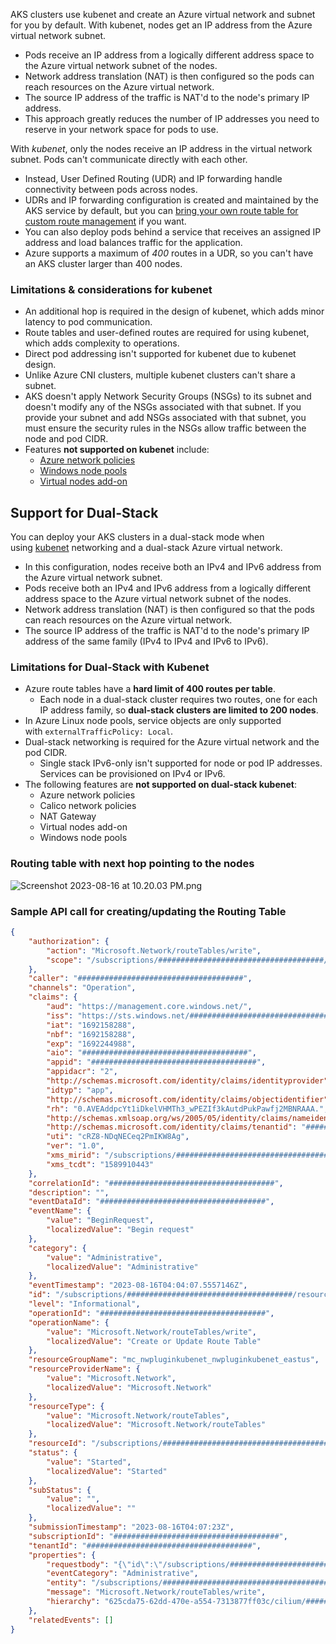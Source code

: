 AKS clusters use kubenet and create an Azure virtual network and subnet for you by default. With kubenet, nodes get an IP address from the Azure virtual network subnet. 

- Pods receive an IP address from a logically different address space to the Azure virtual network subnet of the nodes.
- Network address translation (NAT) is then configured so the pods can reach resources on the Azure virtual network.
- The source IP address of the traffic is NAT'd to the node's primary IP address.
- This approach greatly reduces the number of IP addresses you need to reserve in your network space for pods to use.

With *kubenet*, only the nodes receive an IP address in the virtual network subnet. Pods can't communicate directly with each other. 

- Instead, User Defined Routing (UDR) and IP forwarding handle connectivity between pods across nodes.
- UDRs and IP forwarding configuration is created and maintained by the AKS service by default, but you can [bring your own route table for custom route management](https://learn.microsoft.com/en-us/azure/aks/configure-kubenet#bring-your-own-subnet-and-route-table-with-kubenet) if you want.
- You can also deploy pods behind a service that receives an assigned IP address and load balances traffic for the application.
- Azure supports a maximum of *400* routes in a UDR, so you can't have an AKS cluster larger than 400 nodes.

### **Limitations & considerations for kubenet**

- An additional hop is required in the design of kubenet, which adds minor latency to pod communication.
- Route tables and user-defined routes are required for using kubenet, which adds complexity to operations.
- Direct pod addressing isn't supported for kubenet due to kubenet design.
- Unlike Azure CNI clusters, multiple kubenet clusters can't share a subnet.
- AKS doesn't apply Network Security Groups (NSGs) to its subnet and doesn't modify any of the NSGs associated with that subnet. If you provide your subnet and add NSGs associated with that subnet, you must ensure the security rules in the NSGs allow traffic between the node and pod CIDR.
- Features **not supported on kubenet** include:
    - [Azure network policies](https://learn.microsoft.com/en-us/azure/aks/use-network-policies#create-an-aks-cluster-and-enable-network-policy)
    - [Windows node pools](https://learn.microsoft.com/en-us/azure/aks/windows-faq)
    - [Virtual nodes add-on](https://learn.microsoft.com/en-us/azure/aks/virtual-nodes#network-requirements)

## Support for Dual-Stack

You can deploy your AKS clusters in a dual-stack mode when using [kubenet](https://learn.microsoft.com/en-us/azure/aks/configure-kubenet) networking and a dual-stack Azure virtual network. 

- In this configuration, nodes receive both an IPv4 and IPv6 address from the Azure virtual network subnet.
- Pods receive both an IPv4 and IPv6 address from a logically different address space to the Azure virtual network subnet of the nodes.
- Network address translation (NAT) is then configured so that the pods can reach resources on the Azure virtual network.
- The source IP address of the traffic is NAT'd to the node's primary IP address of the same family (IPv4 to IPv4 and IPv6 to IPv6).

### **Limitations for Dual-Stack with Kubenet**

- Azure route tables have a **hard limit of 400 routes per table**.
    - Each node in a dual-stack cluster requires two routes, one for each IP address family, so **dual-stack clusters are limited to 200 nodes**.
- In Azure Linux node pools, service objects are only supported with `externalTrafficPolicy: Local`.
- Dual-stack networking is required for the Azure virtual network and the pod CIDR.
    - Single stack IPv6-only isn't supported for node or pod IP addresses. Services can be provisioned on IPv4 or IPv6.
- The following features are **not supported on dual-stack kubenet**:
    - Azure network policies
    - Calico network policies
    - NAT Gateway
    - Virtual nodes add-on
    - Windows node pools

### Routing table with next hop pointing to the nodes

![Screenshot 2023-08-16 at 10.20.03 PM.png](https://s3-us-west-2.amazonaws.com/secure.notion-static.com/1c7f0646-9ea4-4871-b064-e50898b50409/Screenshot_2023-08-16_at_10.20.03_PM.png)

### Sample API call for creating/updating the Routing Table

```json
{
    "authorization": {
        "action": "Microsoft.Network/routeTables/write",
        "scope": "/subscriptions/#####################################/resourceGroups/mc_nwpluginkubenet_nwpluginkubenet_eastus/providers/Microsoft.Network/routeTables/aks-agentpool-48350840-routetable"
    },
    "caller": "#####################################",
    "channels": "Operation",
    "claims": {
        "aud": "https://management.core.windows.net/",
        "iss": "https://sts.windows.net/#####################################/",
        "iat": "1692158288",
        "nbf": "1692158288",
        "exp": "1692244988",
        "aio": "#####################################",
        "appid": "#####################################",
        "appidacr": "2",
        "http://schemas.microsoft.com/identity/claims/identityprovider": "https://sts.windows.net/#####################################/",
        "idtyp": "app",
        "http://schemas.microsoft.com/identity/claims/objectidentifier": "#####################################",
        "rh": "0.AVEAddpcYt1iDkelVHMTh3_wPEZIf3kAutdPukPawfj2MBNRAAA.",
        "http://schemas.xmlsoap.org/ws/2005/05/identity/claims/nameidentifier": "#####################################",
        "http://schemas.microsoft.com/identity/claims/tenantid": "#####################################",
        "uti": "cRZ8-NDqNECeq2PmIKW8Ag",
        "ver": "1.0",
        "xms_mirid": "/subscriptions/#####################################/resourcegroups/nwpluginkubenet/providers/Microsoft.ContainerService/managedClusters/nwpluginkubenet",
        "xms_tcdt": "1589910443"
    },
    "correlationId": "#####################################",
    "description": "",
    "eventDataId": "#####################################",
    "eventName": {
        "value": "BeginRequest",
        "localizedValue": "Begin request"
    },
    "category": {
        "value": "Administrative",
        "localizedValue": "Administrative"
    },
    "eventTimestamp": "2023-08-16T04:04:07.5557146Z",
    "id": "/subscriptions/#####################################/resourceGroups/mc_nwpluginkubenet_nwpluginkubenet_eastus/providers/Microsoft.Network/routeTables/aks-agentpool-48350840-routetable/events/#####################################/ticks/#####################################",
    "level": "Informational",
    "operationId": "#####################################",
    "operationName": {
        "value": "Microsoft.Network/routeTables/write",
        "localizedValue": "Create or Update Route Table"
    },
    "resourceGroupName": "mc_nwpluginkubenet_nwpluginkubenet_eastus",
    "resourceProviderName": {
        "value": "Microsoft.Network",
        "localizedValue": "Microsoft.Network"
    },
    "resourceType": {
        "value": "Microsoft.Network/routeTables",
        "localizedValue": "Microsoft.Network/routeTables"
    },
    "resourceId": "/subscriptions/#####################################/resourceGroups/mc_nwpluginkubenet_nwpluginkubenet_eastus/providers/Microsoft.Network/routeTables/aks-agentpool-48350840-routetable",
    "status": {
        "value": "Started",
        "localizedValue": "Started"
    },
    "subStatus": {
        "value": "",
        "localizedValue": ""
    },
    "submissionTimestamp": "2023-08-16T04:07:23Z",
    "subscriptionId": "#####################################",
    "tenantId": "#####################################",
    "properties": {
        "requestbody": "{\"id\":\"/subscriptions/#####################################/resourceGroups/MC_nwpluginkubenet_nwpluginkubenet_eastus/providers/Microsoft.Network/routeTables/aks-agentpool-48350840-routetable\",\"location\":\"eastus\",\"properties\":{\"disableBgpRoutePropagation\":false,\"routes\":[{\"name\":\"aks-nodepool1-12355964-vmss000001____102441024\",\"properties\":{\"addressPrefix\":\"10.244.1.0/24\",\"nextHopIpAddress\":\"192.168.1.5\",\"nextHopType\":\"VirtualAppliance\"}},{\"name\":\"aks-nodepool1-12355964-vmss000000____102440024\",\"properties\":{\"addressPrefix\":\"10.244.0.0/24\",\"nextHopIpAddress\":\"192.168.1.4\",\"nextHopType\":\"VirtualAppliance\"}}]},\"tags\":{}}",
        "eventCategory": "Administrative",
        "entity": "/subscriptions/#####################################/resourceGroups/mc_nwpluginkubenet_nwpluginkubenet_eastus/providers/Microsoft.Network/routeTables/aks-agentpool-48350840-routetable",
        "message": "Microsoft.Network/routeTables/write",
        "hierarchy": "625cda75-62dd-470e-a554-7313877ff03c/cilium/#####################################"
    },
    "relatedEvents": []
}
```